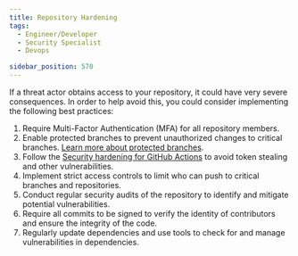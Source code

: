 ```yaml
---
title: Repository Hardening
tags:
  - Engineer/Developer
  - Security Specialist
  - Devops

sidebar_position: 570
---
```


If a threat actor obtains access to your repository, it could have very severe consequences. In order to help avoid this, you could consider implementing the following best practices:


1. Require Multi-Factor Authentication (MFA) for all repository members.
2. Enable protected branches to prevent unauthorized changes to critical branches. [Learn more about protected branches](https://docs.github.com/en/repositories/configuring-branches-and-merges-in-your-repository/managing-protected-branches/about-protected-branches).
3. Follow the [Security hardening for GitHub Actions](https://docs.github.com/en/actions/security-guides/security-hardening-for-github-actions) to avoid token stealing and other vulnerabilities.
4. Implement strict access controls to limit who can push to critical branches and repositories.
5. Conduct regular security audits of the repository to identify and mitigate potential vulnerabilities.
6. Require all commits to be signed to verify the identity of contributors and ensure the integrity of the code.
7. Regularly update dependencies and use tools to check for and manage vulnerabilities in dependencies.
